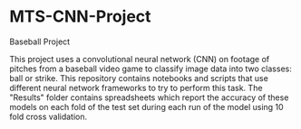 # MTS-CNN-Project
Baseball Project

This project uses a convolutional neural network (CNN) on footage of pitches from a baseball video game to classify image data into two classes: ball or strike. This repository 
contains notebooks and scripts that use different neural network frameworks to try to perform this task. The "Results" folder contains spreadsheets which report the accuracy of 
these models on each fold of the test set during each run of the model using 10 fold cross validation.
